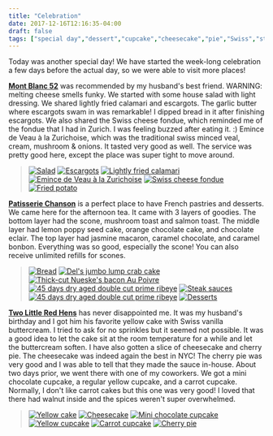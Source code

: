 ```yaml
---
title: "Celebration"
date: 2017-12-16T12:16:35-04:00
draft: false
tags: ["special day","dessert","cupcake","cheesecake","pie","Swiss","steak","bacon","pie"]
---
```


Today was another special day! We have started the week-long celebration a few days before the actual day, so we were able to visit more places!

**[Mont Blanc 52](http://www.yelp.com/biz/mont-blanc-52-new-york-2?hrid=Ma13QeAY25yVBFuO2yoXUQ)**  was recommended by my husband's best friend. WARNING: melting cheese smells funky. We started with some house salad with light dressing. We shared lightly fried calamari and escargots. The garlic butter where escargots swam in was remarkable! I dipped bread in it after finishing escargots. We also shared the Swiss cheese fondue, which reminded me of the fondue that I had in Zurich. I was feeling buzzed after eating it. :) Emince de Veau à la Zurichoise, which was the traditional swiss minced veal, cream, mushroom & onions. It tasted very good as well. The service was pretty good here, except the place was super tight to move around.

> [![Salad](https://s3-media1.fl.yelpcdn.com/bphoto/PK70IFwD8pXR4Dxdgm-Riw/o.jpg "Salad")](https://www.yelp.com/biz_photos/mont-blanc-52-new-york-2?select=PK70IFwD8pXR4Dxdgm-Riw) [![Escargots](https://s3-media4.fl.yelpcdn.com/bphoto/TJoSNZhC-JZBFPPni7s0lw/o.jpg "Escargots")](https://www.yelp.com/biz_photos/mont-blanc-52-new-york-2?select=TJoSNZhC-JZBFPPni7s0lw) [![Lightly fried calamari](https://s3-media4.fl.yelpcdn.com/bphoto/a2-TJIgf5gM3dgekwJhn_w/o.jpg "Lightly fried calamari")](https://www.yelp.com/biz_photos/mont-blanc-52-new-york-2?select=a2-TJIgf5gM3dgekwJhn_w) [![Emince de Veau à la Zurichoise](https://s3-media2.fl.yelpcdn.com/bphoto/1QKtCm5DOtUXuUxW-d9DXA/o.jpg "Emince de Veau à la Zurichoise")](https://www.yelp.com/biz_photos/mont-blanc-52-new-york-2?select=1QKtCm5DOtUXuUxW-d9DXA) [![Swiss cheese fondue](https://s3-media1.fl.yelpcdn.com/bphoto/zXhRQYYu571j2eCXCH89yg/o.jpg "Swiss cheese fondue")](https://www.yelp.com/biz_photos/mont-blanc-52-new-york-2?select=zXhRQYYu571j2eCXCH89yg) [![Fried potato](https://s3-media2.fl.yelpcdn.com/bphoto/5mPja2L3qKpF_IrzOkHiNQ/o.jpg "Fried potato")](https://www.yelp.com/biz_photos/mont-blanc-52-new-york-2?select=5mPja2L3qKpF_IrzOkHiNQ)

**[Patisserie Chanson](https://www.yelp.com/biz/patisserie-chanson-new-york?hrid=_sRZ7nRro4SGaRibcF8_vw)** is a perfect place to have French pastries and desserts. We came here for the afternoon tea. It came with 3 layers of goodies. The bottom layer had the scone, mushroom toast and salmon toast. The middle layer had lemon poppy seed cake, orange chocolate cake, and chocolate eclair. The top layer had jasmine macaron, caramel chocolate, and caramel bonbon. Everything was so good, especially the scone! You can also receive unlimited refills for scones.

> [![Bread](https://s3-media4.fl.yelpcdn.com/bphoto/70Z3TZxk_Mw2buKeyvBi6w/o.jpg "Bread")](https://www.yelp.com/biz_photos/del-friscos-double-eagle-steak-house-new-york-2?select=70Z3TZxk_Mw2buKeyvBi6w) [![Del's jumbo lump crab cake](https://s3-media2.fl.yelpcdn.com/bphoto/VfDnCwMBumQG3hmBvvjsGw/o.jpg "Del's jumbo lump crab cake")](https://www.yelp.com/biz_photos/del-friscos-double-eagle-steak-house-new-york-2?select=VfDnCwMBumQG3hmBvvjsGw)  [![Thick-cut Nueske's bacon Au Poivre](https://s3-media3.fl.yelpcdn.com/bphoto/qOgP55NYEYqu4DDH4wHlAw/o.jpg "Thick-cut Nueske's bacon Au Poivre")](https://www.yelp.com/biz_photos/del-friscos-double-eagle-steak-house-new-york-2?select=qOgP55NYEYqu4DDH4wHlAw) [![45 days dry aged double cut prime ribeye](https://s3-media3.fl.yelpcdn.com/bphoto/oqIiXXO3mPqu6HuGSYQwog/o.jpg "45 days dry aged double cut prime ribeye")](https://www.yelp.com/biz_photos/del-friscos-double-eagle-steak-house-new-york-2?select=oqIiXXO3mPqu6HuGSYQwog) [![Steak sauces](https://s3-media2.fl.yelpcdn.com/bphoto/qNPbQz77NpEQCmBrdbGwig/o.jpg "Steak sauces")](https://www.yelp.com/biz_photos/del-friscos-double-eagle-steak-house-new-york-2?select=qNPbQz77NpEQCmBrdbGwig)
[![45 days dry aged double cut prime ribeye](https://s3-media4.fl.yelpcdn.com/bphoto/ekYyQqblQlEO_0vE83UTfQ/o.jpg "45 days dry aged double cut prime ribeye")](https://www.yelp.com/biz_photos/del-friscos-double-eagle-steak-house-new-york-2?select=ekYyQqblQlEO_0vE83UTfQ) [![Desserts](https://s3-media1.fl.yelpcdn.com/bphoto/7ZFJ_T5oNcAplEiLS3WvWw/o.jpg "Desserts")](https://www.yelp.com/biz_photos/del-friscos-double-eagle-steak-house-new-york-2?select=7ZFJ_T5oNcAplEiLS3WvWw)

**[Two Little Red Hens](http://www.yelp.com/biz/two-little-red-hens-new-york-4?hrid=6wl4cxDAscNNmK3gwK9qSA)** has never disappointed me. It was my husband's birthday and I got him his favorite yellow cake with Swiss vanilla buttercream. I tried to ask for no sprinkles but it seemed not possible. It was a good idea to let the cake sit at the room temperature for a while and let the buttercream soften. I have also gotten a slice of cheesecake and cherry pie. The cheesecake was indeed again the best in NYC! The cherry pie was very good and I was able to tell that they made the sauce in-house. About two days prior, we went there with one of my coworkers. We got a mini chocolate cupcake, a regular yellow cupcake, and a carrot cupcake. Normally, I don't like carrot cakes but this one was very good! I loved that there had walnut inside and the spices weren't super overwhelmed.

> [![Yellow cake](https://s3-media2.fl.yelpcdn.com/bphoto/WixE3BuI_NntxFEefF-oxw/o.jpg "Yellow cake")](https://www.yelp.com/biz_photos/two-little-red-hens-new-york-4?select=WixE3BuI_NntxFEefF-oxw) [![Cheesecake](https://s3-media3.fl.yelpcdn.com/bphoto/Hyacz-DThywJdjzQaoUdfA/o.jpg "Cheesecake")](https://www.yelp.com/biz_photos/two-little-red-hens-new-york-4?select=Hyacz-DThywJdjzQaoUdfA)  [![Mini chocolate cupcake](https://s3-media3.fl.yelpcdn.com/bphoto/mQUeXkONto-K3GGzjycYeQ/o.jpg "Mini chocolate cupcake")](https://www.yelp.com/biz_photos/two-little-red-hens-new-york-4?select=mQUeXkONto-K3GGzjycYeQ) [![Yellow cupcake](https://s3-media2.fl.yelpcdn.com/bphoto/gzYwVQzIW9qDc3HxRI8msQ/o.jpg "Yellow cupcake")](https://www.yelp.com/biz_photos/two-little-red-hens-new-york-4?select=gzYwVQzIW9qDc3HxRI8msQ) [![Carrot cupcake](https://s3-media1.fl.yelpcdn.com/bphoto/dDqadHPMaU3LOPehSIt-7A/o.jpg "Carrot cupcake")](https://www.yelp.com/biz_photos/two-little-red-hens-new-york-4?select=dDqadHPMaU3LOPehSIt-7A)
[![Cherry pie](https://s3-media4.fl.yelpcdn.com/bphoto/m8kZazOyZIsmMBWHdIsN1w/o.jpg "Cherry pie")](https://www.yelp.com/biz_photos/two-little-red-hens-new-york-4?select=m8kZazOyZIsmMBWHdIsN1w)
